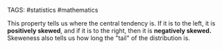 TAGS: #statistics #mathematics 

This property tells us where the central tendency is. If it is to the left, it is **positively skewed**, and if it is to the right, then it is **negatively skewed.** Skeweness also tells us how long the "tail" of the distribution is. 